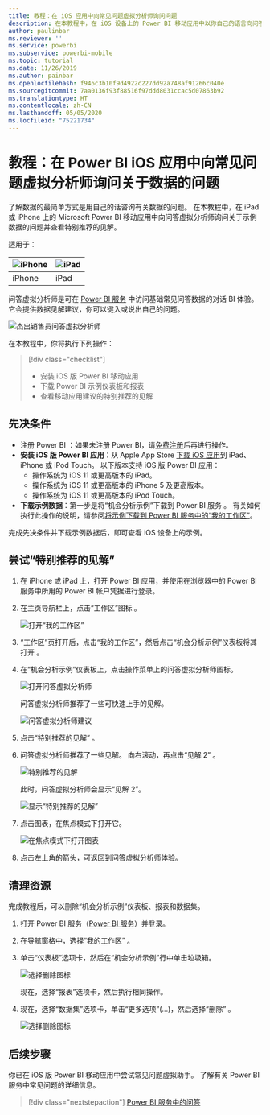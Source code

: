 ```yaml
---
title: 教程：在 iOS 应用中向常见问题虚拟分析师询问问题
description: 在本教程中，在 iOS 设备上的 Power BI 移动应用中以你自己的语言向问答虚拟分析师询问关于示例数据的问题。
author: paulinbar
ms.reviewer: ''
ms.service: powerbi
ms.subservice: powerbi-mobile
ms.topic: tutorial
ms.date: 11/26/2019
ms.author: painbar
ms.openlocfilehash: f946c3b10f9d4922c227dd92a748af91266c040e
ms.sourcegitcommit: 7aa0136f93f88516f97ddd8031ccac5d07863b92
ms.translationtype: HT
ms.contentlocale: zh-CN
ms.lasthandoff: 05/05/2020
ms.locfileid: "75221734"
---
```

# <a name="tutorial-ask-questions-about-your-data-with-the-qa-virtual-analyst-in-the-power-bi-ios-apps"></a>教程：在 Power BI iOS 应用中向常见问题虚拟分析师询问关于数据的问题

了解数据的最简单方式是用自己的话咨询有关数据的问题。 在本教程中，在 iPad 或 iPhone 上的 Microsoft Power BI 移动应用中向问答虚拟分析师询问关于示例数据的问题并查看特别推荐的见解。 

适用于：

| ![iPhone](./media/tutorial-mobile-apps-ios-qna/iphone-logo-50-px.png) | ![iPad](./media/tutorial-mobile-apps-ios-qna/ipad-logo-50-px.png) |
|:--- |:--- |
| iPhone |iPad |

问答虚拟分析师是可在 [Power BI 服务](https://powerbi.com) 中访问基础常见问答数据的对话 BI 体验。 它会提供数据见解建议，你可以键入或说出自己的问题。

![杰出销售员问答虚拟分析师](./media/tutorial-mobile-apps-ios-qna/power-bi-ios-q-n-a-top-sale-intro.png)

在本教程中，你将执行下列操作：

> [!div class="checklist"]
> * 安装 iOS 版 Power BI 移动应用
> * 下载 Power BI 示例仪表板和报表
> * 查看移动应用建议的特别推荐的见解

## <a name="prerequisites"></a>先决条件

* 注册 Power BI  ：如果未注册 Power BI，请[免费注册](https://app.powerbi.com/signupredirect?pbi_source=web)后再进行操作。
* **安装 iOS 版 Power BI 应用**：从 Apple App Store [下载 iOS 应用](https://apps.apple.com/app/microsoft-power-bi/id929738808)到 iPad、iPhone 或 iPod Touch。 以下版本支持 iOS 版 Power BI 应用：
  * 操作系统为 iOS 11 或更高版本的 iPad。
  * 操作系统为 iOS 11 或更高版本的 iPhone 5 及更高版本。 
  * 操作系统为 iOS 11 或更高版本的 iPod Touch。
* **下载示例数据**：第一步是将“机会分析示例”下载到 Power BI 服务  。 有关如何执行此操作的说明，请参阅[将示例下载到 Power BI 服务中的“我的工作区”](./mobile-apps-download-samples.md)。


完成先决条件并下载示例数据后，即可查看 iOS 设备上的示例。

## <a name="try-featured-insights"></a>尝试“特别推荐的见解”
1. 在 iPhone 或 iPad 上，打开 Power BI 应用，并使用在浏览器中的 Power BI 服务中所用的 Power BI 帐户凭据进行登录。

2. 在主页导航栏上，点击“工作区”图标  。

    ![打开“我的工作区”](./media/tutorial-mobile-apps-ios-qna/power-bi-qna-open-myworkspace.png)

3. “工作区”页打开后，点击“我的工作区”，然后点击“机会分析示例”仪表板将其打开   。


3. 在“机会分析示例”仪表板上，点击操作菜单上的问答虚拟分析师图标。

    ![打开问答虚拟分析师](./media/tutorial-mobile-apps-ios-qna/power-bi-qna-open-qna.png)

    问答虚拟分析师推荐了一些可快速上手的见解。

    ![问答虚拟分析师建议](./media/tutorial-mobile-apps-ios-qna/power-bi-qna-suggestions.png)

3. 点击“特别推荐的见解”  。

4. 问答虚拟分析师推荐了一些见解。 向右滚动，再点击“见解 2”  。

    ![特别推荐的见解](./media/tutorial-mobile-apps-ios-qna/power-bi-ios-qna-suggest-insight-2.png)

   此时，问答虚拟分析师会显示“见解 2”。

    ![显示“特别推荐的见解”](./media/tutorial-mobile-apps-ios-qna/power-bi-ios-qna-show-insight-2.png)

5. 点击图表，在焦点模式下打开它。

    ![在焦点模式下打开图表](./media/tutorial-mobile-apps-ios-qna/power-bi-ios-qna-open-insight-2.png)

6. 点击左上角的箭头，可返回到问答虚拟分析师体验。

## <a name="clean-up-resources"></a>清理资源

完成教程后，可以删除“机会分析示例”仪表板、报表和数据集。

1. 打开 Power BI 服务（[Power BI 服务](https://app.powerbi.com)）并登录。

2. 在导航窗格中，选择“我的工作区”  。

3. 单击“仪表板”选项卡，然后在“机会分析示例”行中单击垃圾箱。

    ![选择删除图标](./media/tutorial-mobile-apps-ios-qna/power-bi-tutorial-mobile-apps-ios-qna-delete-opportunity-analysis-sample.png)

    现在，选择“报表”选项卡，然后执行相同操作。

4. 现在，选择“数据集”选项卡，单击“更多选项”(...)，然后选择“删除”   。

    ![选择删除图标](./media/tutorial-mobile-apps-ios-qna/power-bi-tutorial-mobile-apps-ios-qna-delete-opportunity-analysis-sample-datasets.png)

## <a name="next-steps"></a>后续步骤

你已在 iOS 版 Power BI 移动应用中尝试常见问题虚拟助手。 了解有关 Power BI 服务中常见问题的详细信息。
> [!div class="nextstepaction"]
> [Power BI 服务中的问答](../end-user-q-and-a.md)